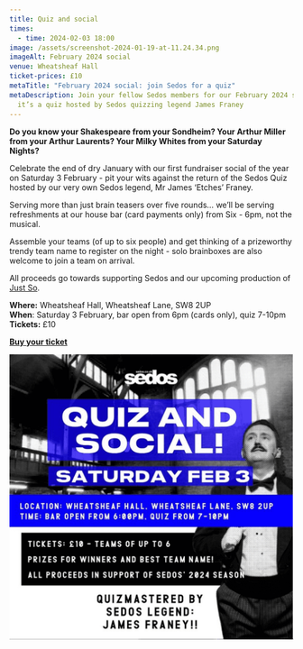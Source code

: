 ```yaml
---
title: Quiz and social
times:
  - time: 2024-02-03 18:00
image: /assets/screenshot-2024-01-19-at-11.24.34.png
imageAlt: February 2024 social
venue: Wheatsheaf Hall
ticket-prices: £10
metaTitle: "February 2024 social: join Sedos for a quiz"
metaDescription: Join your fellow Sedos members for our February 2024 social –
  it’s a quiz hosted by Sedos quizzing legend James Franey
---
```

**Do you know your Shakespeare from your Sondheim? Your Arthur Miller from your Arthur Laurents? Your Milky Whites from your Saturday Nights?**

Celebrate the end of dry January with our first fundraiser social of the year on Saturday 3 February - pit your wits against the return of the Sedos Quiz hosted by our very own Sedos legend, Mr James ‘Etches’ Franey.

Serving more than just brain teasers over five rounds… we’ll be serving refreshments at our house bar (card payments only) from Six - 6pm, not the musical.

Assemble your teams (of up to six people) and get thinking of a prizeworthy trendy team name to register on the night - solo brainboxes are also welcome to join a team on arrival.

All proceeds go towards supporting Sedos and our upcoming production of [Just So](https://www.sedos.co.uk/shows/2024-just-so).

**Where:** Wheatsheaf Hall, Wheatsheaf Lane, SW8 2UP\
**When**: Saturday 3 February, bar open from 6pm (cards only), quiz 7-10pm\
**Tickets:** £10

**[Buy your ticket](https://sedos.ticketsolve.com/ticketbooth/shows/1173652799)**

![February 2024 social](/assets/screenshot-2024-01-19-at-17.10.00.png)